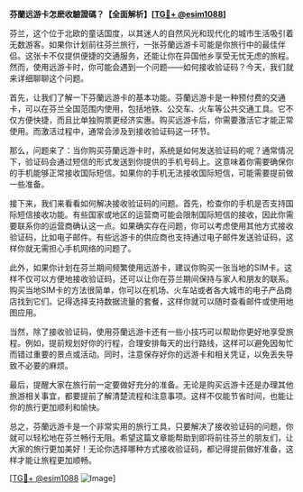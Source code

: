 **芬蘭远游卡怎麽收驗證碼？【全面解析】[[TG💪+ @esim1088](https://t.me/s/esim1088)]**

芬兰，这个位于北欧的童话国度，以其迷人的自然风光和现代化的城市生活吸引着无数游客。如果你计划前往芬兰旅行，一张芬蘭远游卡可能是你旅行中的最佳伴侣。这张卡不仅提供便捷的交通服务，还能让你在异国他乡享受无忧无虑的旅程。然而，使用远游卡时，你可能会遇到一个问题——如何接收验证码？今天，我们就来详细聊聊这个问题。

首先，让我们了解一下芬蘭远游卡的基本功能。芬蘭远游卡是一种预付费的交通卡，可以在芬兰全国范围内使用，包括地铁、公交车、火车等公共交通工具。它不仅方便快捷，而且比单独购票更经济实惠。购买远游卡后，你需要激活它才能正常使用。而激活过程中，通常会涉及到接收验证码这一环节。

那么，问题来了：当你购买芬蘭远游卡时，系统是如何发送验证码的呢？通常情况下，验证码会通过短信的形式发送到你提供的手机号码上。这意味着你需要确保你的手机能够正常接收国际短信。如果你的手机无法接收国际短信，可能需要提前做一些准备。

接下来，我们来看看如何解决接收验证码的问题。首先，检查你的手机是否支持国际短信接收功能。有些国家或地区的运营商可能会限制国际短信的接收，因此你需要联系你的运营商确认这一点。如果确实存在问题，你可以考虑使用其他方式接收验证码，比如电子邮件。有些远游卡的供应商也支持通过电子邮件发送验证码，这样你就无需担心手机网络的问题了。

此外，如果你计划在芬兰期间频繁使用远游卡，建议你购买一张当地的SIM卡。这样不仅可以方便地接收验证码，还可以让你在芬兰期间保持与家人和朋友的联系。购买当地SIM卡的方法很简单，你可以在机场、火车站或者各大城市的电子产品商店找到它们。记得选择支持数据流量的套餐，这样你就可以随时查看邮件或使用地图应用。

当然，除了接收验证码，使用芬蘭远游卡还有一些小技巧可以帮助你更好地享受旅程。例如，提前规划好你的行程，合理安排每天的出行路线，这样可以避免因匆忙而错过重要的景点或活动。同时，注意保存好你的远游卡和相关凭证，以免丢失导致不必要的麻烦。

最后，提醒大家在旅行前一定要做好充分的准备。无论是购买远游卡还是办理其他旅游相关事宜，都要提前了解清楚流程和注意事项。这样不仅能节省时间，也能让你的旅行更加顺利和愉快。

总之，芬蘭远游卡是一个非常实用的旅行工具，只要解决了接收验证码的问题，你就可以轻松地在芬兰畅行无阻。希望这篇文章能帮助到即将前往芬兰的朋友们，让大家的旅行更加美好！无论你选择哪种方式接收验证码，都记得提前做好准备，这样才能让旅程更加顺畅。

[[TG💪+ @esim1088](https://t.me/s/esim1088) ![Image](https://i.postimg.cc/4NQfJmqS/Snipaste-2025-05-13-00-14-12.png)]
